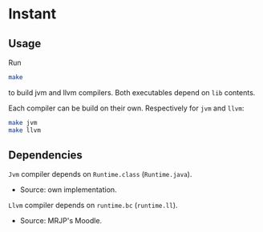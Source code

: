 # Instant

## Usage
Run 
```bash
make
``` 
to build jvm and llvm compilers. Both executables depend on `lib` contents.


Each compiler can be build on their own. Respectively for `jvm` and `llvm`:
```bash
make jvm
make llvm
```

## Dependencies
`Jvm` compiler depends on `Runtime.class` (`Runtime.java`).
- Source: own implementation.

`Llvm` compiler depends on `runtime.bc` (`runtime.ll`).
- Source: MRJP's Moodle.
